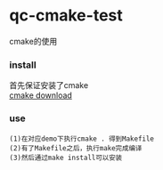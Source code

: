 # qc-cmake-test
cmake的使用

### install
首先保证安装了cmake  
[cmake download](https://cmake.org/download/)

### use
```
(1)在对应demo下执行cmake . 得到Makefile
(2)有了Makefile之后，执行make完成编译
(3)然后通过make install可以安装

```